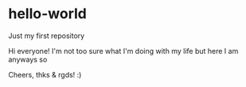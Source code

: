 # hello-world
Just my first repository

Hi everyone! I'm not too sure what I'm doing with my life but here I am anyways so

Cheers, thks & rgds! :)
